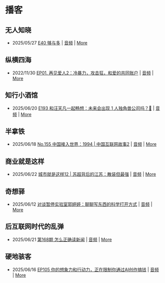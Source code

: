 # 播客

## 无人知晓
- 2025/05/27 [E40 够与多](https://www.xiaoyuzhoufm.com/episode/682ecd8b457b22ce0df770c2) | [音频](https://dts-api.xiaoyuzhoufm.com/track/611719d3cb0b82e1df0ad29e/682ecd8b457b22ce0df770c2/media.xyzcdn.net/611719d3cb0b82e1df0ad29e/lqx1UHbtbLPSGlAcSjWewCS8fYg0.m4a) | [More](channels/%E6%97%A0%E4%BA%BA%E7%9F%A5%E6%99%93.md)

## 纵横四海
- 2022/11/30 [EP01. 再见爱人2：冷暴力，攻击狂，和爱的共同账户](https://www.ximalaya.com/sound/592716797) | [音频](https://aod.cos.tx.xmcdn.com/storages/26c6-audiofreehighqps/E9/4E/GKwRIUEHXOodAq7-QQHYdhCw-aacv2-48K.m4a) | [More](channels/%E7%BA%B5%E6%A8%AA%E5%9B%9B%E6%B5%B7.md)

## 知行小酒馆
- 2025/06/20 [E193 和汪天凡一起畅想：未来会出现 1 人独角兽公司吗？🦄](https://www.xiaoyuzhoufm.com/episode/6854d5682a38b4d97996e981) | [音频](https://dts-api.xiaoyuzhoufm.com/track/6013f9f58e2f7ee375cf4216/6854d5682a38b4d97996e981/media.xyzcdn.net/6013f9f58e2f7ee375cf4216/lualfZmaght6vNwYXXsZp4OlEPPz.m4a) | [More](channels/%E7%9F%A5%E8%A1%8C%E5%B0%8F%E9%85%92%E9%A6%86.md)

## 半拿铁
- 2025/06/18 [No.155 中国接入世界：1994 | 中国互联网故事2](https://www.ximalaya.com/sound/871428963) | [音频](https://tk.wavpub.com/WPDL_TepZJKFNRwHuWnWsznsgJKWKwESqzrXYgMKGtbJwKkBmhnnzcxhKsLXGSS-3b.m4a) | [More](channels/%E5%8D%8A%E6%8B%BF%E9%93%81.md)

## 商业就是这样
- 2025/06/22 [城市就是这样12 | 苏超背后的江苏：散装但最强](https://www.ximalaya.com/sound/874685023) | [音频](https://aod.cos.tx.xmcdn.com/storages/7906-audiofreehighqps/FA/B0/GKwRIasMLl_hAP5iYQPPd_lD.m4a) | [More](channels/%E5%95%86%E4%B8%9A%E5%B0%B1%E6%98%AF%E8%BF%99%E6%A0%B7.md)

## 奇想驿
- 2025/06/12 [对谈暂停实验室郭婷婷：聊聊写东西的科学打开方式](https://www.xiaoyuzhoufm.com/episode/684adc56574f065721d5960c) | [音频](https://dts-api.xiaoyuzhoufm.com/track/6034daea97755b8fc9c66480/684adc56574f065721d5960c/media.xyzcdn.net/6034daea97755b8fc9c66480/lsg_JvFtGZ36OBuiTLgzYxJmHHUx.m4a) | [More](channels/%E5%A5%87%E6%83%B3%E9%A9%BF.md)

## 后互联网时代的乱弹
- 2025/06/21 [第168期 怎么正确读新闻](https://hosting.wavpub.cn/pie/ep168/) | [音频](https://tk.wavpub.com/WPDL_ZzXAJqNkLavTMQnJhyANSNXeCkKpGffGQgRBhcwgjbPrPvePevJFugyNNx-9e.mp3) | [More](channels/%E5%90%8E%E4%BA%92%E8%81%94%E7%BD%91%E6%97%B6%E4%BB%A3%E7%9A%84%E4%B9%B1%E5%BC%B9.md)

## 硬地骇客
- 2025/06/16 [EP105 你的想象力和行动力，正在限制你通过AI创作搞钱](https://www.xiaoyuzhoufm.com/episode/6850180f2a38b4d979f2a318) | [音频](https://dts-api.xiaoyuzhoufm.com/track/640ee2438be5d40013fe4a87/6850180f2a38b4d979f2a318/media.xyzcdn.net/640ee2438be5d40013fe4a87/lmUJmzVEajjhJCa2TpfrYXAmrM4T.m4a) | [More](channels/%E7%A1%AC%E5%9C%B0%E9%AA%87%E5%AE%A2.md)

